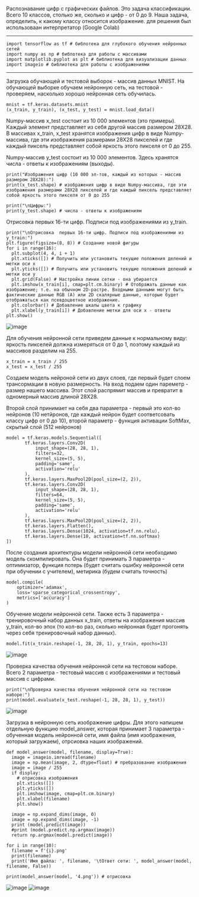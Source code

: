 Распознавание цифр с графических файлов.
Это задача классификации. Всего 10 классов, столько же, сколько и цифр - от 0 до 9. Наша задача, определить, к какому классу относится изображение.
для решения был использоваан интерпретатор (Google Colab)
____
```
import tensorflow as tf # библотека для глубокого обучения нейронных сетей
import numpy as np # библотека для работы с массивами
import matplotlib.pyplot as plt # библиотека для визуализации данных
import imageio # библиотека для работы с изображениями
```
___    
Загрузка обучающей и тестовой выборок - массив данных MNIST. На обучающей выборке обучаем нейронную сеть, на тестовой - проверяем, насколько хорошо нейронная сеть обучилась.    

```
mnist = tf.keras.datasets.mnist
(x_train, y_train), (x_test, y_test) = mnist.load_data()
```
Numpy-массив x_test состоит из 10 000 элементов (это примеры). Каждый элемент представляет из себя другой массив размером 28X28. В массивах x_train, x_test хранятся изображения цифр в виде Numpy-массива, где эти изображения размерами 28X28 пикселей и где каждый пиксель представляет собой яркость этого пикселя от 0 до 255.

Numpy-массив y_test состоит из 10 000 элементов. Здесь хранятся числа - ответы к изображениям (выходы).    
```
print("Изображения цифр (10 000 эл-тов, каждый из которых - массив размером 28X28):")
print(x_test.shape) # изображения цифр в виде Numpy-массива, где эти изображения размерами 28X28 пикселей и где каждый пиксель представляет собой яркость этого пикселя от 0 до 255

print("\nЦифры:")
print(y_test.shape) # числа - ответы к изображениям
```
Отрисовка первых 16-ти цифр. Подписи под изображениями из y_train.
```
print("\nОтрисовка  первых 16-ти цифр. Подписи под изображениями из y_train:")
plt.figure(figsize=(8, 8)) # Создание новой фигуры
for i in range(16):
  plt.subplot(4, 4, i + 1)
  plt.xticks([]) # Получить или установить текущие положения делений и метки оси x
  plt.yticks([]) # Получить или установить текущие положения делений и метки оси y
  plt.grid(False) # Настройка линии сетки - она убирается
  plt.imshow(x_train[i], cmap=plt.cm.binary) # Отображать данные как изображение; т.е. на обычном 2D-растре. Входными данными могут быть фактические данные RGB (A) или 2D скалярные данные, которые будет отображаться как псевдоцветное изображение.
  plt.colorbar() # Добавление шкалы цвета к графику
  plt.xlabel(y_train[i]) # Добавление метки для оси x - ответы
plt.show()
```
![image](https://user-images.githubusercontent.com/56718341/129435609-2bc023bc-56e8-48d9-b598-19cffdacbb1d.png)

Для обучения нейронной сети приведем данные к нормальному виду: яркость пикселей должна измеряться от 0 до 1, поэтому каждый из массивов разделим на 255.
```
x_train = x_train / 255
x_test = x_test / 255
```
Создаем модель нейроной сети из двух слоев, где первый будет слоем трансормации в новую размерность. На вход подаем один пареметр - размер нашего массива. Этот слой распрямит массив и превратит в одномерный массив длиной 28X28.

Второй слой принимает на себя два параметра - первый это кол-во нейронов (10 нетйронов, где каждый нейрон будет соответсовать классу цифр от 0 до 10), второй параметр - функция активации SoftMax, скрытый слой (512 нейронов)

```
model = tf.keras.models.Sequential([
       tf.keras.layers.Conv2D(
           input_shape=(28, 28, 1),
           filters=32,
           kernel_size=(5, 5),
           padding='same',
           activation='relu'
       ),
       tf.keras.layers.MaxPool2D(pool_size=(2, 2)), 
       tf.keras.layers.Conv2D(
           input_shape=(28, 28, 1),
           filters=64,
           kernel_size=(5, 5),
           padding='same',
           activation='relu'
       ),
       tf.keras.layers.MaxPool2D(pool_size=(2, 2)),                             
       tf.keras.layers.Flatten(),
       tf.keras.layers.Dense(1024, activation=tf.nn.relu),
       tf.keras.layers.Dense(10, activation=tf.nn.softmax)                             
])
```
После создания архитектуры модели нейронной сети необходимо модель скомпилировать. Она будет принимать 3 параметра - оптимизатор, функция потерь (будет считать ошибку нейронной сети при обучении с учителем), метирика (будем считать точность)
```
model.compile(
    optimizer='adamax',
    loss='sparse_categorical_crossentropy',
    metrics=['accuracy']
)
```
Обучение модели нейронной сети. Также есть 3 параметра - тренировочный набор данных x_train, ответы на изображения массив y_train, кол-во эпох (то кол-во раз, сколько нейронная будет прогонять через себя тренировочный набор данных).
```
model.fit(x_train.reshape(-1, 28, 28, 1), y_train, epochs=13)
```
![image](https://user-images.githubusercontent.com/56718341/129435661-da5020e5-75c1-44e0-816d-209efafc1004.png)

Проверка качества обучения нейронной сети на тестовом наборе. Всего 2 параметра - тестовый массив с изображениями и тестовый массив с цифрами.

```
print("\nПроверка качества обучения нейронной сети на тестовом наборе:")
print(model.evaluate(x_test.reshape(-1, 28, 28, 1), y_test))
```
![image](https://user-images.githubusercontent.com/56718341/129435690-2ee67459-032e-48ae-b035-b7690979019e.png)

Загрузка в нейронную сеть изображение цифры. Для этого напишем отдельную функцию model_answer, которая принимает 3 параметра - обученная модель нейронной сети, имя файла (имя изображения, который загружаем), отрсиовка наших изображений.
```
def model_answer(model, filename, display=True):
  image = imageio.imread(filename)
  image = np.mean(image, 2, dtype=float) # пребразование изображения
  image = image / 255
  if display:
    # отрисовка изображения
    plt.xticks([])
    plt.yticks([])
    plt.imshow(image, cmap=plt.cm.binary)
    plt.xlabel(filename)
    plt.show()

  image = np.expand_dims(image, 0)
  image = np.expand_dims(image, -1)
  print (model.predict(image))
  #print (model.predict.np.argmax(image))
  return np.argmax(model.predict(image))
```

```
for i in range(10):
  filename = f'{i}.png'
  print(filename)
  print('Имя файла: ', filename, '\tОтвет сети: ', model_answer(model, filename, False))
  
print(model_answer(model, '4.png')) # отрисовка
```
![image](https://user-images.githubusercontent.com/56718341/129435707-18d5ed61-8e5c-44f3-bb78-bd69ae89d32f.png)
![image](https://user-images.githubusercontent.com/56718341/129435712-a46a3ac1-a47d-4a92-b588-2eae00e20102.png)

